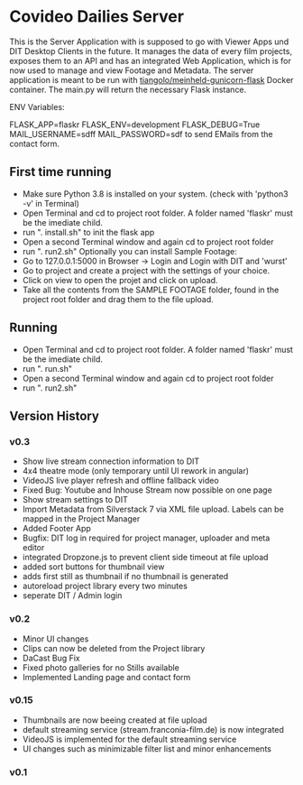 # Covideo Dailies Server
This is the Server Application with is supposed to go with Viewer Apps und DIT Desktop Clients in the future. It manages the data of every film projects, exposes them to an API and has an integrated Web Application, which is for now used to manage and view Footage and Metadata.
The server application is meant to be run with [tiangolo/meinheld-gunicorn-flask](https://hub.docker.com/r/tiangolo/meinheld-gunicorn-flask) Docker container. The main.py will return the necessary Flask instance.

ENV Variables:

FLASK_APP=flaskr
FLASK_ENV=development
FLASK_DEBUG=True
MAIL_USERNAME=sdff
MAIL_PASSWORD=sdf
to send EMails from the contact form.

## First time running
- Make sure Python 3.8 is installed on your system. (check with 'python3 -v' in Terminal)
- Open Terminal and cd to project root folder. A folder named 'flaskr' must be the imediate child. 
- run ". install.sh" to init the flask app
- Open a second Terminal window and again cd to project root folder
- run ". run2.sh"
Optionally you can install Sample Footage:
- Go to 127.0.0.1:5000 in Browser -> Login and Login with DIT and 'wurst'
- Go to project and create a project with the settings of your choice. 
- Click on view to open the projet and click on upload. 
- Take all the contents from the SAMPLE FOOTAGE folder, found in the project root folder and drag them to the file upload. 

## Running
- Open Terminal and cd to project root folder. A folder named 'flaskr' must be the imediate child. 
- run ". run.sh"
- Open a second Terminal window and again cd to project root folder
- run ". run2.sh"


## Version History

### v0.3
- Show live stream connection information to DIT
- 4x4 theatre mode (only temporary until UI rework in angular)
- VideoJS live player refresh and offline fallback video
- Fixed Bug: Youtube and Inhouse Stream now possible on one page
- Show stream settings to DIT
- Import Metadata from Silverstack 7 via XML file upload. Labels can be mapped in the Project Manager
- Added Footer App
- Bugfix: DIT log in required for project manager, uploader and meta editor
- integrated Dropzone.js to prevent client side timeout at file upload
- added sort buttons for thumbnail view
- adds first still as thumbnail if no thumbnail is generated
- autoreload project library every two minutes
- seperate DIT / Admin login

### v0.2
- Minor UI changes
- Clips can now be deleted from the Project library
- DaCast Bug Fix
- Fixed photo galleries for no Stills available
- Implemented Landing page and contact form

### v0.15
- Thumbnails are now beeing created at file upload
- default streaming service (stream.franconia-film.de) is now integrated
- VideoJS is implemented for the default streaming service
- UI changes such as minimizable filter list and minor enhancements

### v0.1
